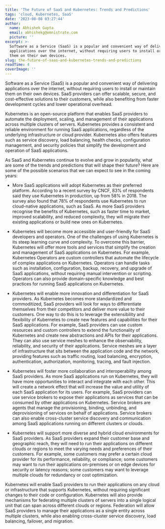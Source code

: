 ```yaml
---
title: 'The Future of SaaS and Kubernetes: Trends and Predictions'
tags: 'cloud, Kubernetes, SaaS'
date: '2023-08-08 03:27:44'
author:
  name: Abhishek Gupta
  email: abhishekg@omnistrate.com
  picture: ''
excerpt: >-
  Software as a Service (SaaS) is a popular and convenient way of delivering
  applications over the internet, without requiring users to install or maintain
  them on their own devices.
slug: the-future-of-saas-and-kubernetes-trends-and-predictions
readTime: 4
coverImage: ''
---
```


Software as a Service (SaaS) is a popular and convenient way of delivering applications over the internet, without requiring users to install or maintain them on their own devices. SaaS providers can offer scalable, secure, and cost-effective solutions to their customers, while also benefiting from faster development cycles and lower operational overhead.

Kubernetes is an open-source platform that enables SaaS providers to automate the deployment, scaling, and management of their applications across multiple clusters of servers. Kubernetes provides a consistent and reliable environment for running SaaS applications, regardless of the underlying infrastructure or cloud provider. Kubernetes also offers features such as service discovery, load balancing, health checks, configuration management, and security policies that simplify the development and operation of SaaS applications.

As SaaS and Kubernetes continue to evolve and grow in popularity, what are some of the trends and predictions that will shape their future? Here are some of the possible scenarios that we can expect to see in the coming years:

- More SaaS applications will adopt Kubernetes as their preferred platform. According to a recent survey by CNCF, 83% of respondents said they use Kubernetes in production, up from 58% in 2018. The survey also found that 78% of respondents use Kubernetes to run cloud-native applications, such as SaaS. As more SaaS providers recognise the benefits of Kubernetes, such as faster time to market, improved scalability, and reduced complexity, they will migrate their existing applications or build new ones on Kubernetes.

- Kubernetes will become more accessible and user-friendly for SaaS developers and operators. One of the challenges of using Kubernetes is its steep learning curve and complexity. To overcome this barrier, Kubernetes will offer more tools and services that simplify the creation and management of SaaS applications on Kubernetes. 
For example, Kubernetes Operators are custom controllers that automate the lifecycle of complex applications on Kubernetes. Operators can handle tasks such as installation, configuration, backup, recovery, and upgrade of SaaS applications, without requiring manual intervention or scripting. Operators can also provide domain-specific knowledge and best practices for running SaaS applications on Kubernetes.


- Kubernetes will enable more innovation and differentiation for SaaS providers. As Kubernetes becomes more standardized and commoditized, SaaS providers will look for ways to differentiate themselves from their competitors and deliver more value to their customers. One way to do this is to leverage the extensibility and flexibility of Kubernetes to create new features and capabilities for their SaaS applications. 
For example, SaaS providers can use custom resources and custom controllers to extend the functionality of Kubernetes and create new abstractions and APIs for their applications. They can also use service meshes to enhance the observability, reliability, and security of their applications. Service meshes are a layer of infrastructure that sits between the application code and the network, providing features such as traffic routing, load balancing, encryption, authentication, authorization, monitoring, tracing, and fault injection.

- Kubernetes will foster more collaboration and interoperability among SaaS providers. As more SaaS applications run on Kubernetes, they will have more opportunities to interact and integrate with each other. This will create a network effect that will increase the value and utility of each SaaS application for its users. 
For example, SaaS providers can use service brokers to expose their applications as services that can be consumed by other applications on Kubernetes. Service brokers are agents that manage the provisioning, binding, unbinding, and deprovisioning of services on behalf of applications. Service brokers can also enable cross-cluster service discovery and communication among SaaS applications running on different clusters or clouds.

- Kubernetes will support more diverse and hybrid cloud environments for SaaS providers. As SaaS providers expand their customer base and geographic reach, they will need to run their applications on different clouds or regions to meet the varying needs and preferences of their customers. For example, some customers may prefer a certain cloud provider for its performance, reliability, or compliance; some customers may want to run their applications on-premises or on edge devices for security or latency reasons; some customers may want to leverage multiple clouds for redundancy or cost optimization. 

Kubernetes will enable SaaS providers to run their applications on any cloud or infrastructure that supports Kubernetes, without requiring significant changes to their code or configuration. Kubernetes will also provide mechanisms for federating multiple clusters of servers into a single logical unit that can span across different clouds or regions. 
Federation will allow SaaS providers to manage their applications as a single entity across multiple clusters, while also enabling cross-cluster service discovery, load balancing, failover, and migration.
